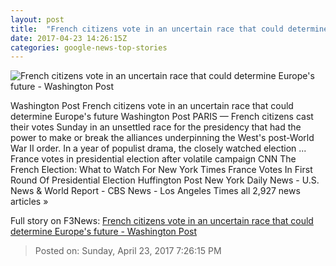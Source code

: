 ```yaml
---
layout: post
title:  "French citizens vote in an uncertain race that could determine Europe's future - Washington Post"
date: 2017-04-23 14:26:15Z
categories: google-news-top-stories
---
```


![French citizens vote in an uncertain race that could determine Europe's future - Washington Post](https://img.washingtonpost.com/rf/image_1484w/2010-2019/WashingtonPost/2017/04/23/Foreign/Images/France_Elections_78109-0fd36.jpg)

Washington Post French citizens vote in an uncertain race that could determine Europe's future Washington Post PARIS — French citizens cast their votes Sunday in an unsettled race for the presidency that had the power to make or break the alliances underpinning the West's post-World War II order. In a year of populist drama, the closely watched election ... France votes in presidential election after volatile campaign CNN The French Election: What to Watch For New York Times France Votes In First Round Of Presidential Election Huffington Post New York Daily News - U.S. News & World Report - CBS News - Los Angeles Times all 2,927 news articles »


Full story on F3News: [French citizens vote in an uncertain race that could determine Europe's future - Washington Post](http://www.f3nws.com/n/dAMBGJ)

> Posted on: Sunday, April 23, 2017 7:26:15 PM
